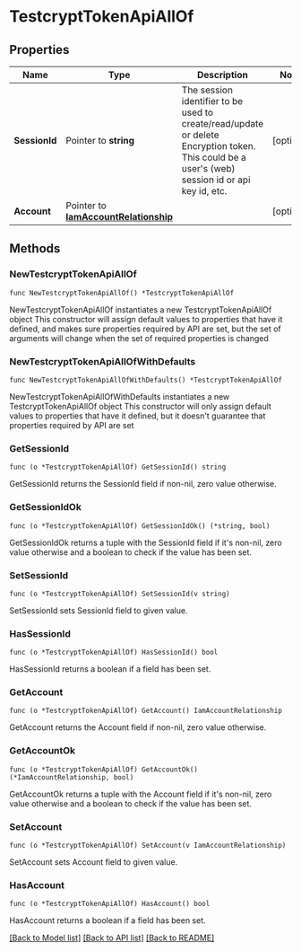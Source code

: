 # TestcryptTokenApiAllOf

## Properties

Name | Type | Description | Notes
------------ | ------------- | ------------- | -------------
**SessionId** | Pointer to **string** | The session identifier to be used to create/read/update or delete Encryption token. This could be a user&#39;s (web) session id or api key id, etc. | [optional] 
**Account** | Pointer to [**IamAccountRelationship**](iam.Account.Relationship.md) |  | [optional] 

## Methods

### NewTestcryptTokenApiAllOf

`func NewTestcryptTokenApiAllOf() *TestcryptTokenApiAllOf`

NewTestcryptTokenApiAllOf instantiates a new TestcryptTokenApiAllOf object
This constructor will assign default values to properties that have it defined,
and makes sure properties required by API are set, but the set of arguments
will change when the set of required properties is changed

### NewTestcryptTokenApiAllOfWithDefaults

`func NewTestcryptTokenApiAllOfWithDefaults() *TestcryptTokenApiAllOf`

NewTestcryptTokenApiAllOfWithDefaults instantiates a new TestcryptTokenApiAllOf object
This constructor will only assign default values to properties that have it defined,
but it doesn't guarantee that properties required by API are set

### GetSessionId

`func (o *TestcryptTokenApiAllOf) GetSessionId() string`

GetSessionId returns the SessionId field if non-nil, zero value otherwise.

### GetSessionIdOk

`func (o *TestcryptTokenApiAllOf) GetSessionIdOk() (*string, bool)`

GetSessionIdOk returns a tuple with the SessionId field if it's non-nil, zero value otherwise
and a boolean to check if the value has been set.

### SetSessionId

`func (o *TestcryptTokenApiAllOf) SetSessionId(v string)`

SetSessionId sets SessionId field to given value.

### HasSessionId

`func (o *TestcryptTokenApiAllOf) HasSessionId() bool`

HasSessionId returns a boolean if a field has been set.

### GetAccount

`func (o *TestcryptTokenApiAllOf) GetAccount() IamAccountRelationship`

GetAccount returns the Account field if non-nil, zero value otherwise.

### GetAccountOk

`func (o *TestcryptTokenApiAllOf) GetAccountOk() (*IamAccountRelationship, bool)`

GetAccountOk returns a tuple with the Account field if it's non-nil, zero value otherwise
and a boolean to check if the value has been set.

### SetAccount

`func (o *TestcryptTokenApiAllOf) SetAccount(v IamAccountRelationship)`

SetAccount sets Account field to given value.

### HasAccount

`func (o *TestcryptTokenApiAllOf) HasAccount() bool`

HasAccount returns a boolean if a field has been set.


[[Back to Model list]](../README.md#documentation-for-models) [[Back to API list]](../README.md#documentation-for-api-endpoints) [[Back to README]](../README.md)


